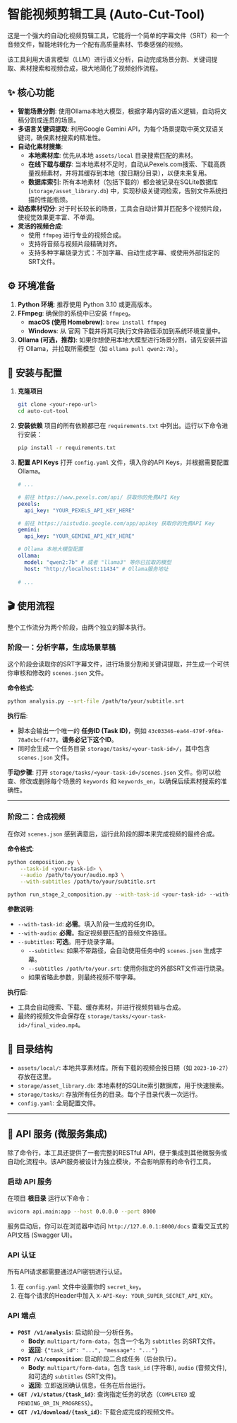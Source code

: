 # 智能视频剪辑工具 (Auto-Cut-Tool)

这是一个强大的自动化视频剪辑工具，它能将一个简单的字幕文件（SRT）和一个音频文件，智能地转化为一个配有高质量素材、节奏感强的视频。

该工具利用大语言模型（LLM）进行语义分析，自动完成场景分割、关键词提取、素材搜索和视频合成，极大地简化了视频创作流程。

## ✨ 核心功能

- **智能场景分割**: 使用Ollama本地大模型，根据字幕内容的语义逻辑，自动将文稿分割成连贯的场景。
- **多语言关键词提取**: 利用Google Gemini API，为每个场景提取中英文双语关键词，确保素材搜索的精准性。
- **自动化素材搜集**:
  - **本地素材库**: 优先从本地 `assets/local` 目录搜索匹配的素材。
  - **在线下载与缓存**: 当本地素材不足时，自动从Pexels.com搜索、下载高质量视频素材，并将其缓存到本地（按日期分目录），以便未来复用。
  - **数据库索引**: 所有本地素材（包括下载的）都会被记录在SQLite数据库 (`storage/asset_library.db`) 中，实现秒级关键词检索，告别文件系统扫描的性能瓶颈。
- **动态素材切分**: 对于时长较长的场景，工具会自动计算并匹配多个视频片段，使视觉效果更丰富、不单调。
- **灵活的视频合成**:
  - 使用 `ffmpeg` 进行专业的视频合成。
  - 支持将音频与视频片段精确对齐。
  - 支持多种字幕烧录方式：不加字幕、自动生成字幕、或使用外部指定的SRT文件。

## ⚙️ 环境准备

1.  **Python 环境**: 推荐使用 Python 3.10 或更高版本。
2.  **FFmpeg**: 确保你的系统中已安装 `ffmpeg`。
    - **macOS (使用 Homebrew)**: `brew install ffmpeg`
    - **Windows**: 从 官网 下载并将其可执行文件路径添加到系统环境变量中。
3.  **Ollama (可选，推荐)**: 如果你想使用本地大模型进行场景分割，请先安装并运行 Ollama，并拉取所需模型（如 `ollama pull qwen2:7b`）。

## 🚀 安装与配置

1.  **克隆项目**
    ```bash
    git clone <your-repo-url>
    cd auto-cut-tool
    ```

2.  **安装依赖**
    项目的所有依赖都已在 `requirements.txt` 中列出。运行以下命令进行安装：
    ```bash
    pip install -r requirements.txt
    ```

3.  **配置 API Keys**
    打开 `config.yaml` 文件，填入你的API Keys，并根据需要配置Ollama。
    ```yaml
    # ...
    
    # 前往 https://www.pexels.com/api/ 获取你的免费API Key
    pexels:
      api_key: "YOUR_PEXELS_API_KEY_HERE"
    
    # 前往 https://aistudio.google.com/app/apikey 获取你的免费API Key
    gemini:
      api_key: "YOUR_GEMINI_API_KEY_HERE"
    
    # Ollama 本地大模型配置
    ollama:
      model: "qwen2:7b" # 或者 "llama3" 等你已拉取的模型
      host: "http://localhost:11434" # Ollama服务地址
      
    # ...
    ```

## 🎬 使用流程

整个工作流分为两个阶段，由两个独立的脚本执行。

### **阶段一：分析字幕，生成场景草稿**

这个阶段会读取你的SRT字幕文件，进行场景分割和关键词提取，并生成一个可供你审核和修改的 `scenes.json` 文件。

**命令格式**:
```bash
python analysis.py --srt-file /path/to/your/subtitle.srt
```

**执行后**:
- 脚本会输出一个唯一的 **任务ID (Task ID)**，例如 `43c03346-ea44-479f-9f6a-78a0cbcff477`。**请务必记下这个ID**。
- 同时会生成一个任务目录 `storage/tasks/<your-task-id>/`，其中包含 `scenes.json` 文件。

**手动步骤**:
打开 `storage/tasks/<your-task-id>/scenes.json` 文件。你可以检查、修改或删除每个场景的 `keywords` 和 `keywords_en`，以确保后续素材搜索的准确性。

---

### **阶段二：合成视频**

在你对 `scenes.json` 感到满意后，运行此阶段的脚本来完成视频的最终合成。

**命令格式**:
```bash
python composition.py \
    --task-id <your-task-id> \
    --audio /path/to/your/audio.mp3 \
    --with-subtitles /path/to/your/subtitle.srt

python run_stage_2_composition.py --with-task-id <your-task-id> --with-audio /path/to/your/audio.mp3 --with-subtitles /path/to/your/subtitle.srt
```

**参数说明**:
- `--with-task-id`: **必需**。填入阶段一生成的任务ID。
- `--with-audio`: **必需**。指定视频要匹配的音频文件路径。
- `--subtitles`: **可选**。用于烧录字幕。
  - `--subtitles`: 如果不带路径，会自动使用任务中的 `scenes.json` 生成字幕。
  - `--subtitles /path/to/your.srt`: 使用你指定的外部SRT文件进行烧录。
  - 如果省略此参数，则最终视频不带字幕。

**执行后**:
- 工具会自动搜索、下载、缓存素材，并进行视频剪辑与合成。
- 最终的视频文件会保存在 `storage/tasks/<your-task-id>/final_video.mp4`。

## 📁 目录结构

- `assets/local/`: 本地共享素材库。所有下载的视频会按日期（如 `2023-10-27`）存放在这里。
- `storage/asset_library.db`: 本地素材的SQLite索引数据库，用于快速搜索。
- `storage/tasks/`: 存放所有任务的目录。每个子目录代表一次运行。
- `config.yaml`: 全局配置文件。

---

## 🤖 API 服务 (微服务集成)

除了命令行，本工具还提供了一套完整的RESTful API，便于集成到其他微服务或自动化流程中。该API服务被设计为独立模块，不会影响原有的命令行工具。

### **启动 API 服务**

在项目 **根目录** 运行以下命令：
```bash
uvicorn api.main:app --host 0.0.0.0 --port 8000
```
服务启动后，你可以在浏览器中访问 `http://127.0.0.1:8000/docs` 查看交互式的API文档 (Swagger UI)。

### **API 认证**

所有API请求都需要通过API密钥进行认证。
1.  在 `config.yaml` 文件中设置你的 `secret_key`。
2.  在每个请求的Header中加入 `X-API-Key: YOUR_SUPER_SECRET_API_KEY`。

### **API 端点**

- **`POST /v1/analysis`**: 启动阶段一分析任务。
  - **Body**: `multipart/form-data`，包含一个名为 `subtitles` 的SRT文件。
  - **返回**: `{"task_id": "...", "message": "..."}`
- **`POST /v1/composition`**: 启动阶段二合成任务（后台执行）。
  - **Body**: `multipart/form-data`，包含 `task_id` (字符串), `audio` (音频文件), 和可选的 `subtitles` (SRT文件)。
  - **返回**: 立即返回确认信息，任务在后台运行。
- **`GET /v1/status/{task_id}`**: 查询指定任务的状态（`COMPLETED` 或 `PENDING_OR_IN_PROGRESS`）。
- **`GET /v1/download/{task_id}`**: 下载合成完成的视频文件。